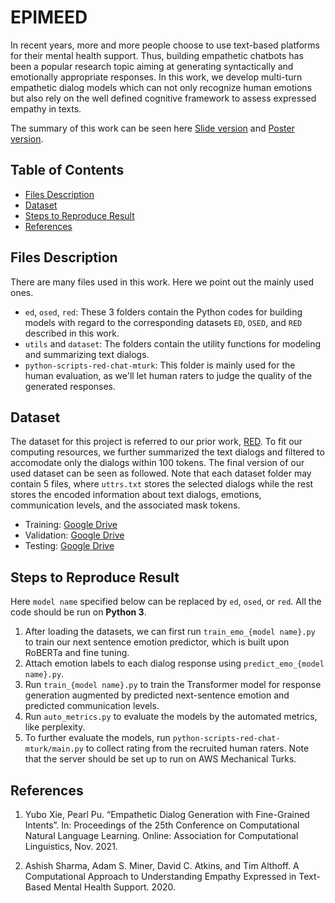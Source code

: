# EPIMEED

In recent years, more and more people choose to use text-based platforms for their mental health support. Thus, building empathetic chatbots has been a popular research topic aiming at generating syntactically and emotionally appropriate responses. In this work, we develop multi-turn empathetic dialog models which can not only recognize human emotions but also rely on the well defined cognitive framework to assess expressed empathy in texts.

The summary of this work can be seen here [Slide version](https://docs.google.com/presentation/d/1WjodJYjNGu9j28TGGo3upg2G1z2S11Cbwy_hh1cNWU4/edit?usp=sharing) and [Poster version](https://drive.google.com/file/d/15awdf-yebXaNvjqd0vzsgG9Y1lE6cUye/view?usp=sharing).

## Table of Contents

- [Files Description](#files-description)
- [Dataset](#dataset)
- [Steps to Reproduce Result](#steps-to-reproduce-result)
- [References](#references)

## Files Description

There are many files used in this work. Here we point out the mainly used ones. 

- `ed`, `osed`, `red`: These 3 folders contain the Python codes for building models with regard to the corresponding datasets `ED`, `OSED`, and `RED` described in this work.
- `utils` and `dataset`: The folders contain the utility functions for modeling and summarizing text dialogs.
- `python-scripts-red-chat-mturk`: This folder is mainly used for the human evaluation, as we'll let human raters to judge the quality of the generated responses. 

## Dataset

The dataset for this project is referred to our prior work, [RED](https://github.com/yehchunhung/RED). To fit our computing resources, we further summarized the text dialogs and filtered to accomodate only the dialogs within 100 tokens. The final version of our used dataset can be seen as followed. Note that each dataset folder may contain 5 files, where `uttrs.txt` stores the selected dialogs while the rest stores the encoded information about text dialogs, emotions, communication levels, and the associated mask tokens.

- Training: [Google Drive](https://drive.google.com/drive/folders/1Mappsxy3kvAprqi2c9TvSbP5o8fp6XEF?usp=sharing)
- Validation: [Google Drive](https://drive.google.com/drive/folders/1ax-JoKRbZuiXf1eP-bRc231E_Bn7VKgA?usp=sharing)
- Testing: [Google Drive](https://drive.google.com/drive/folders/1E_A9KcxH3vK3358lUPeW4i48h54ljhUD?usp=sharing)

## Steps to Reproduce Result
Here `model name` specified below can be replaced by `ed`, `osed`, or `red`. All the code should be run on **Python 3**.

1. After loading the datasets, we can first run `train_emo_{model name}.py` to train our next sentence emotion predictor, which is built upon RoBERTa and fine tuning.
2. Attach emotion labels to each dialog response using `predict_emo_{model name}.py`.
3. Run `train_{model name}.py` to train the Transformer model for response generation augmented by predicted next-sentence emotion and predicted communication levels.
4. Run `auto_metrics.py` to evaluate the models by the automated metrics, like perplexity.
5. To further evaluate the models, run `python-scripts-red-chat-mturk/main.py` to collect rating from the recruited human raters. Note that the server should be set up to run on AWS Mechanical Turks.

## References

1. Yubo Xie, Pearl Pu. “Empathetic Dialog Generation with Fine-Grained Intents”. In: Proceedings of the 25th Conference on Computational Natural Language Learning. Online: Association for Computational Linguistics, Nov. 2021.

2. Ashish Sharma, Adam S. Miner, David C. Atkins, and Tim Althoff. A Computational Approach to Understanding Empathy Expressed in Text-Based Mental Health Support. 2020.

